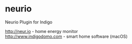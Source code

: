 # neurio

Neurio Plugin for Indigo

http://neur.io - home energy monitor  
http://www.indigodomo.com - smart home software (macOS)
